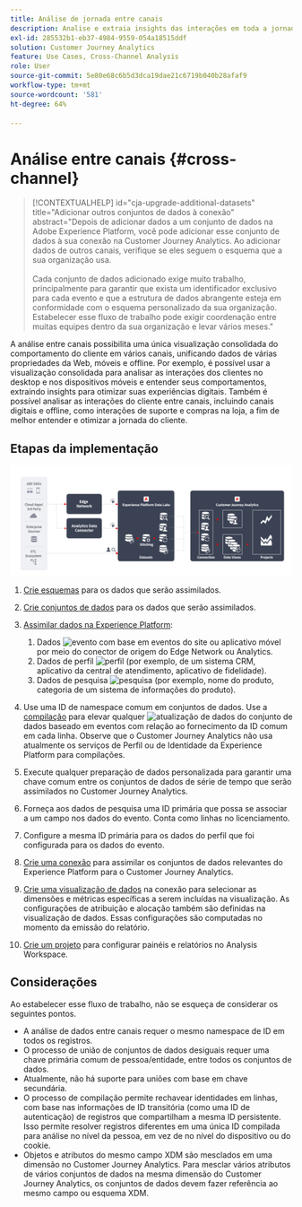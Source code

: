 ```yaml
---
title: Análise de jornada entre canais
description: Analise e extraia insights das interações em toda a jornada do cliente.
exl-id: 285532b1-eb37-4984-9559-054a18515ddf
solution: Customer Journey Analytics
feature: Use Cases, Cross-Channel Analysis
role: User
source-git-commit: 5e80e68c6b5d3dca19dae21c6719b040b28afaf9
workflow-type: tm+mt
source-wordcount: '581'
ht-degree: 64%

---
```


# Análise entre canais {#cross-channel}

<!-- markdownlint-disable MD034 -->

>[!CONTEXTUALHELP]
>id="cja-upgrade-additional-datasets"
>title="Adicionar outros conjuntos de dados à conexão"
>abstract="Depois de adicionar dados a um conjunto de dados na Adobe Experience Platform, você pode adicionar esse conjunto de dados à sua conexão na Customer Journey Analytics. Ao adicionar dados de outros canais, verifique se eles seguem o esquema que a sua organização usa.<br><br>Cada conjunto de dados adicionado exige muito trabalho, principalmente para garantir que exista um identificador exclusivo para cada evento e que a estrutura de dados abrangente esteja em conformidade com o esquema personalizado da sua organização. Estabelecer esse fluxo de trabalho pode exigir coordenação entre muitas equipes dentro da sua organização e levar vários meses."

<!-- markdownlint-enable MD034 -->

A análise entre canais possibilita uma única visualização consolidada do comportamento do cliente em vários canais, unificando dados de várias propriedades da Web, móveis e offline. Por exemplo, é possível usar a visualização consolidada para analisar as interações dos clientes no desktop e nos dispositivos móveis e entender seus comportamentos, extraindo insights para otimizar suas experiências digitais. Também é possível analisar as interações do cliente entre canais, incluindo canais digitais e offline, como interações de suporte e compras na loja, a fim de melhor entender e otimizar a jornada do cliente.

## Etapas da implementação

![Fluxo de etapas de implementação conforme descrito nesta seção.](../assets/cca-architecture.png)

1. [Crie esquemas](https://experienceleague.adobe.com/docs/experience-platform/xdm/tutorials/create-schema-ui.html?lang=pt-BR) para os dados que serão assimilados.
1. [Crie conjuntos de dados](https://experienceleague.adobe.com/docs/platform-learn/tutorials/data-ingestion/create-datasets-and-ingest-data.html?lang=pt-BR) para os dados que serão assimilados.
1. [Assimilar dados na Experience Platform](https://experienceleague.adobe.com/docs/platform-learn/tutorials/data-ingestion/understanding-data-ingestion.html?lang=pt-BR):
   1. Dados ![evento](https://spectrum.adobe.com/static/icons/workflow_18/Smock_Events_18_N.svg) com base em eventos do site ou aplicativo móvel por meio do conector de origem do Edge Network ou Analytics.
   2. Dados de perfil ![perfil](https://spectrum.adobe.com/static/icons/workflow_18/Smock_User_18_N.svg) (por exemplo, de um sistema CRM, aplicativo da central de atendimento, aplicativo de fidelidade).
   3. Dados de pesquisa ![pesquisa](https://spectrum.adobe.com/static/icons/workflow_18/Smock_Search_18_N.svg) (por exemplo, nome do produto, categoria de um sistema de informações do produto).

1. Use uma ID de namespace comum em conjuntos de dados. Use a [compilação](../../stitching/overview.md) para elevar qualquer ![atualização de dados](https://spectrum.adobe.com/static/icons/workflow_18/Smock_DataRefresh_18_N.svg) do conjunto de dados baseado em eventos com relação ao fornecimento da ID comum em cada linha. Observe que o Customer Journey Analytics não usa atualmente os serviços de Perfil ou de Identidade da Experience Platform para compilações.
1. Execute qualquer preparação de dados personalizada para garantir uma chave comum entre os conjuntos de dados de série de tempo que serão assimilados no Customer Journey Analytics.
1. Forneça aos dados de pesquisa uma ID primária que possa se associar a um campo nos dados do evento. Conta como linhas no licenciamento.
1. Configure a mesma ID primária para os dados do perfil que foi configurada para os dados do evento.
1. [Crie uma conexão](../../connections/overview.md) para assimilar os conjuntos de dados relevantes do Experience Platform para o Customer Journey Analytics.
1. [Crie uma visualização de dados](/help/data-views/create-dataview.md) na conexão para selecionar as dimensões e métricas específicas a serem incluídas na visualização. As configurações de atribuição e alocação também são definidas na visualização de dados. Essas configurações são computadas no momento da emissão do relatório.
1. [Crie um projeto](/help/analysis-workspace/home.md) para configurar painéis e relatórios no Analysis Workspace.

## Considerações

Ao estabelecer esse fluxo de trabalho, não se esqueça de considerar os seguintes pontos.

* A análise de dados entre canais requer o mesmo namespace de ID em todos os registros.
* O processo de união de conjuntos de dados desiguais requer uma chave primária comum de pessoa/entidade, entre todos os conjuntos de dados.
* Atualmente, não há suporte para uniões com base em chave secundária.
* O processo de compilação permite rechavear identidades em linhas, com base nas informações de ID transitória (como uma ID de autenticação) de registros que compartilham a mesma ID persistente. Isso permite resolver registros diferentes em uma única ID compilada para análise no nível da pessoa, em vez de no nível do dispositivo ou do cookie.
* Objetos e atributos do mesmo campo XDM são mesclados em uma dimensão no Customer Journey Analytics. Para mesclar vários atributos de vários conjuntos de dados na mesma dimensão do Customer Journey Analytics, os conjuntos de dados devem fazer referência ao mesmo campo ou esquema XDM.


